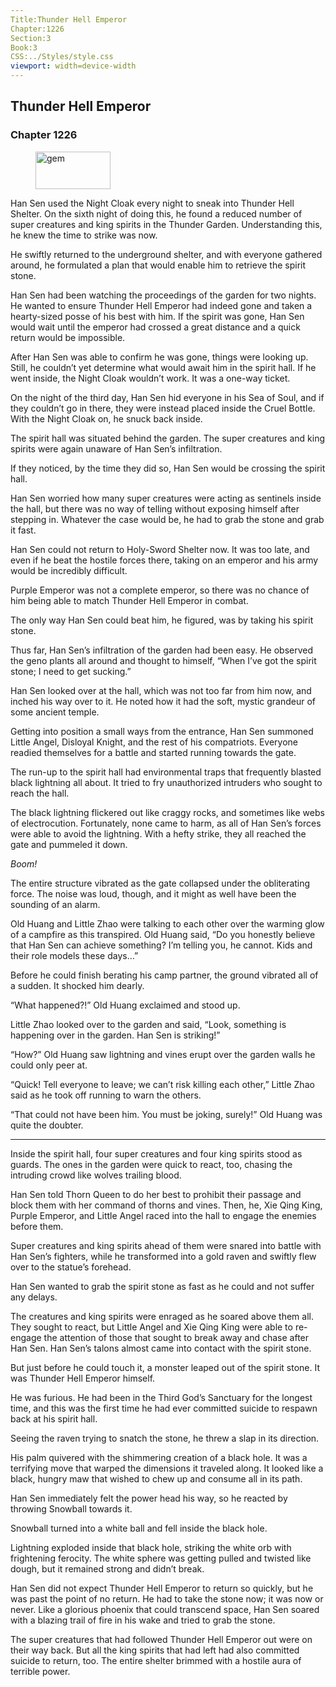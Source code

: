 ```yaml
---
Title:Thunder Hell Emperor 
Chapter:1226 
Section:3 
Book:3 
CSS:../Styles/style.css 
viewport: width=device-width
---
```

  
## Thunder Hell Emperor
### Chapter 1226
  
<figure>
	<img src="../Images/gem.gif" alt="gem" id="gem" width="120" height="60" />
</figure>
  

  
Han Sen used the Night Cloak every night to sneak into Thunder Hell Shelter. On the sixth night of doing this, he found a reduced number of super creatures and king spirits in the Thunder Garden. Understanding this, he knew the time to strike was now.

He swiftly returned to the underground shelter, and with everyone gathered around, he formulated a plan that would enable him to retrieve the spirit stone.

Han Sen had been watching the proceedings of the garden for two nights. He wanted to ensure Thunder Hell Emperor had indeed gone and taken a hearty-sized posse of his best with him. If the spirit was gone, Han Sen would wait until the emperor had crossed a great distance and a quick return would be impossible.

After Han Sen was able to confirm he was gone, things were looking up. Still, he couldn’t yet determine what would await him in the spirit hall. If he went inside, the Night Cloak wouldn’t work. It was a one-way ticket.

On the night of the third day, Han Sen hid everyone in his Sea of Soul, and if they couldn’t go in there, they were instead placed inside the Cruel Bottle. With the Night Cloak on, he snuck back inside.

The spirit hall was situated behind the garden. The super creatures and king spirits were again unaware of Han Sen’s infiltration.

If they noticed, by the time they did so, Han Sen would be crossing the spirit hall.

Han Sen worried how many super creatures were acting as sentinels inside the hall, but there was no way of telling without exposing himself after stepping in. Whatever the case would be, he had to grab the stone and grab it fast.

Han Sen could not return to Holy-Sword Shelter now. It was too late, and even if he beat the hostile forces there, taking on an emperor and his army would be incredibly difficult.

Purple Emperor was not a complete emperor, so there was no chance of him being able to match Thunder Hell Emperor in combat.

The only way Han Sen could beat him, he figured, was by taking his spirit stone.

Thus far, Han Sen’s infiltration of the garden had been easy. He observed the geno plants all around and thought to himself, “When I’ve got the spirit stone; I need to get sucking.”

Han Sen looked over at the hall, which was not too far from him now, and inched his way over to it. He noted how it had the soft, mystic grandeur of some ancient temple.

Getting into position a small ways from the entrance, Han Sen summoned Little Angel, Disloyal Knight, and the rest of his compatriots. Everyone readied themselves for a battle and started running towards the gate.

The run-up to the spirit hall had environmental traps that frequently blasted black lightning all about. It tried to fry unauthorized intruders who sought to reach the hall.

The black lightning flickered out like craggy rocks, and sometimes like webs of electrocution. Fortunately, none came to harm, as all of Han Sen’s forces were able to avoid the lightning. With a hefty strike, they all reached the gate and pummeled it down.

*Boom!*

The entire structure vibrated as the gate collapsed under the obliterating force. The noise was loud, though, and it might as well have been the sounding of an alarm.

Old Huang and Little Zhao were talking to each other over the warming glow of a campfire as this transpired. Old Huang said, “Do you honestly believe that Han Sen can achieve something? I’m telling you, he cannot. Kids and their role models these days…”

Before he could finish berating his camp partner, the ground vibrated all of a sudden. It shocked him dearly.

“What happened?!” Old Huang exclaimed and stood up.

Little Zhao looked over to the garden and said, “Look, something is happening over in the garden. Han Sen is striking!”

“How?” Old Huang saw lightning and vines erupt over the garden walls he could only peer at.

“Quick! Tell everyone to leave; we can’t risk killing each other,” Little Zhao said as he took off running to warn the others.

“That could not have been him. You must be joking, surely!” Old Huang was quite the doubter.

***

Inside the spirit hall, four super creatures and four king spirits stood as guards. The ones in the garden were quick to react, too, chasing the intruding crowd like wolves trailing blood.

Han Sen told Thorn Queen to do her best to prohibit their passage and block them with her command of thorns and vines. Then, he, Xie Qing King, Purple Emperor, and Little Angel raced into the hall to engage the enemies before them.

Super creatures and king spirits ahead of them were snared into battle with Han Sen’s fighters, while he transformed into a gold raven and swiftly flew over to the statue’s forehead.

Han Sen wanted to grab the spirit stone as fast as he could and not suffer any delays.

The creatures and king spirits were enraged as he soared above them all. They sought to react, but Little Angel and Xie Qing King were able to re-engage the attention of those that sought to break away and chase after Han Sen. Han Sen’s talons almost came into contact with the spirit stone.

But just before he could touch it, a monster leaped out of the spirit stone. It was Thunder Hell Emperor himself.

He was furious. He had been in the Third God’s Sanctuary for the longest time, and this was the first time he had ever committed suicide to respawn back at his spirit hall.

Seeing the raven trying to snatch the stone, he threw a slap in its direction.

His palm quivered with the shimmering creation of a black hole. It was a terrifying move that warped the dimensions it traveled along. It looked like a black, hungry maw that wished to chew up and consume all in its path.

Han Sen immediately felt the power head his way, so he reacted by throwing Snowball towards it.

Snowball turned into a white ball and fell inside the black hole.

Lightning exploded inside that black hole, striking the white orb with frightening ferocity. The white sphere was getting pulled and twisted like dough, but it remained strong and didn’t break.

Han Sen did not expect Thunder Hell Emperor to return so quickly, but he was past the point of no return. He had to take the stone now; it was now or never. Like a glorious phoenix that could transcend space, Han Sen soared with a blazing trail of fire in his wake and tried to grab the stone.

The super creatures that had followed Thunder Hell Emperor out were on their way back. But all the king spirits that had left had also committed suicide to return, too. The entire shelter brimmed with a hostile aura of terrible power.